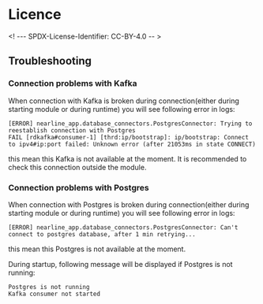 # Licence

<! --- SPDX-License-Identifier: CC-BY-4.0  -- >

## Troubleshooting

### Connection problems with Kafka

When connection with Kafka is broken during connection(either during starting module or during runtime)
you will see following error in logs:

```log
[ERROR] nearline_app.database_connectors.PostgresConnector: Trying to reestablish connection with Postgres
FAIL [rdkafka#consumer-1] [thrd:ip/bootstrap]: ip/bootstrap: Connect to ipv4#ip:port failed: Unknown error (after 21053ms in state CONNECT)
```

this mean this Kafka is not available at the moment.
It is recommended to check this connection outside the module.

### Connection problems with Postgres

When connection with Postgres is broken during connection(either during starting module or during runtime)
you will see following error in logs:

```log
[ERROR] nearline_app.database_connectors.PostgresConnector: Can't connect to postgres database, after 1 min retrying...
```

this mean this Postgres is not available at the moment.

During startup, following message will be displayed if Postgres is not running:

```log
Postgres is not running
Kafka consumer not started
```
